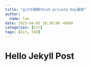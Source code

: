 ```yaml
---
title: "gitの複数のssh private Key運用"
author:
  name: lee
date: 2023-04-03 18:30:00 +0900
categories: [Git]
tags: [Git, SSH]
---
```


# Hello Jekyll Post
